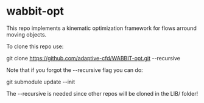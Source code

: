 # wabbit-opt
This repo implements a kinematic optimization framework for flows arround moving objects.

To clone this repo use:

  git clone https://github.com/adaptive-cfd/WABBIT-opt.git --recursive

Note that if you forgot the --recursive flag you can do:

  git submodule update --init

The --recursive is needed since other repos will be cloned in the LIB/ folder!
